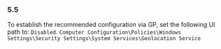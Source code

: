 
### 5.5  
To establish the recommended configuration via GP, set the following UI path to: `Disabled`. `Computer Configuration\Policies\Windows Settings\Security Settings\System Services\Geolocation Service `